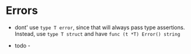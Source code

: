 # Errors

- dont' use `type T error`, since that will always pass type assertions.
Instead, use `type T struct` and have `func (t *T) Error() string`

- todo - 
